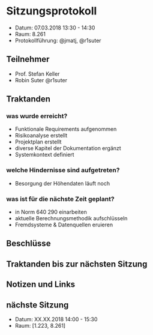 # Sitzungsprotokoll

* Datum: 07.03.2018 13:30 - 14:30
* Raum: 8.261
* Protokollführung: @jmatj, @r1suter

## Teilnehmer

* Prof. Stefan Keller
* Robin Suter @r1suter

## Traktanden

### was wurde erreicht?

* Funktionale Requirements aufgenommen
* Risikoanalyse erstellt
* Projektplan erstellt
* diverse Kapitel der Dokumentation ergänzt
* Systemkontext definiert

### welche Hindernisse sind aufgetreten?

* Besorgung der Höhendaten läuft noch

### was ist für die nächste Zeit geplant?

* in Norm 640 290 einarbeiten
* aktuelle Berechnungsmethodik aufschlüsseln
* Fremdsysteme & Datenquellen eruieren

## Beschlüsse

## Traktanden bis zur nächsten Sitzung

## Notizen und Links

## nächste Sitzung

* Datum: XX.XX.2018 14:00 - 15:30
* Raum: [1.223, 8.261]
